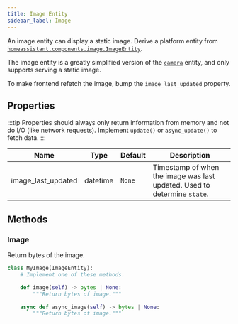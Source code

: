 ```yaml
---
title: Image Entity
sidebar_label: Image
---
```


An image entity can display a static image. Derive a platform entity from [`homeassistant.components.image.ImageEntity`](https://github.com/home-assistant/core/blob/dev/homeassistant/components/image/__init__.py).

The image entity is a greatly simplified version of the [`camera`](/docs/core/entity/camera) entity, and only supports serving a static image.

To make frontend refetch the image, bump the `image_last_updated` property.
## Properties

:::tip
Properties should always only return information from memory and not do I/O (like network requests). Implement `update()` or `async_update()` to fetch data.
:::

| Name                     | Type  | Default | Description                                                                                                                        |
| ------------------------ | ----- | ------- | ---------------------------------------------------------------------------------------------------------------------------------- |
| image_last_updated             | datetime  | `None`  | Timestamp of when the image was last updated. Used to determine `state`.                                                          |

## Methods

### Image

Return bytes of the image.

```python
class MyImage(ImageEntity):
    # Implement one of these methods.

    def image(self) -> bytes | None:
        """Return bytes of image."""

    async def async_image(self) -> bytes | None:
        """Return bytes of image."""
```
